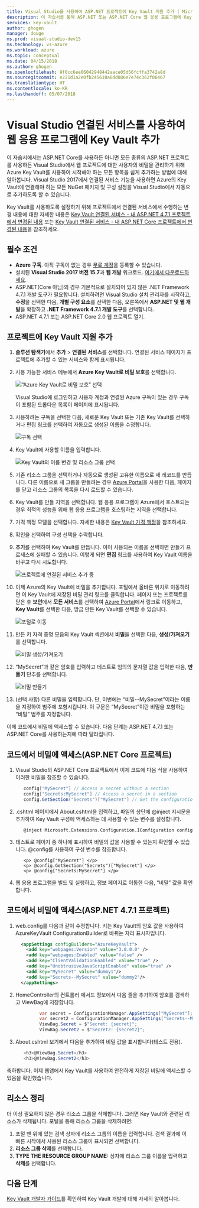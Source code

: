 ```yaml
---
title: Visual Studio를 사용하여 ASP.NET 프로젝트에 Key Vault 지원 추가 | Microsoft Docs
description: 이 자습서를 통해 ASP.NET 또는 ASP.NET Core 웹 응용 프로그램에 Key Vault 지원을 추가하는 방법을 배울 수 있습니다.
services: key-vault
author: ghogen
manager: douge
ms.prod: visual-studio-dev15
ms.technology: vs-azure
ms.workload: azure
ms.topic: conceptual
ms.date: 04/15/2018
ms.author: ghogen
ms.openlocfilehash: 9f0cc6ee06042948442aace05d56fcffa3742a8d
ms.sourcegitcommit: e221d1a2e0fb245610a6dd886e7e74c362f06467
ms.translationtype: HT
ms.contentlocale: ko-KR
ms.lasthandoff: 05/07/2018
---
```

# <a name="add-key-vault-to-your-web-application-by-using-visual-studio-connected-services"></a>Visual Studio 연결된 서비스를 사용하여 웹 응용 프로그램에 Key Vault 추가

이 자습서에서는 ASP.NET Core를 사용하든 아니면 모든 종류의 ASP.NET 프로젝트를 사용하든 Visual Studio에서 웹 프로젝트에 대한 사용자의 비밀을 관리하기 위해 Azure Key Vault를 사용하여 시작해야 하는 모든 항목을 쉽게 추가하는 방법에 대해 알아봅니다. Visual Studio 2017에서 연결된 서비스 기능을 사용하면 Azure의 Key Vault에 연결해야 하는 모든 NuGet 패키지 및 구성 설정을 Visual Studio에서 자동으로 추가하도록 할 수 있습니다. 

Key Vault를 사용하도록 설정하기 위해 프로젝트에서 연결된 서비스에서 수행하는 변경 내용에 대한 자세한 내용은 [Key Vault 연결된 서비스 - 내 ASP.NET 4.7.1 프로젝트에서 변경된 내용](vs-key-vault-aspnet-what-happened.md) 또는 [Key Vault 연결된 서비스 - 내 ASP.NET Core 프로젝트에서 변경된 내용](vs-key-vault-aspnet-core-what-happened.md)을 참조하세요.

## <a name="prerequisites"></a>필수 조건

- **Azure 구독**. 아직 구독이 없는 경우 [무료 계정](https://azure.microsoft.com/pricing/free-trial/)을 등록할 수 있습니다.
- 설치된 **Visual Studio 2017 버전 15.7**과 **웹 개발** 워크로드. [여기에서 다운로드하세요](https://aka.ms/vsdownload).
- ASP.NET(Core 아님)의 경우 기본적으로 설치되어 있지 않은 .NET Framework 4.7.1 개발 도구가 필요합니다. 설치하려면 Visual Studio 설치 관리자를 시작하고, **수정**을 선택한 다음, **개별 구성 요소**를 선택한 다음, 오른쪽에서 **ASP.NET 및 웹 개발**을 확장하고 **.NET Framework 4.7.1 개발 도구**를 선택합니다.
- ASP.NET 4.7.1 또는 ASP.NET Core 2.0 웹 프로젝트 열기.

## <a name="add-key-vault-support-to-your-project"></a>프로젝트에 Key Vault 지원 추가

1. **솔루션 탐색기**에서 **추가** > **연결된 서비스**를 선택합니다.
   연결된 서비스 페이지가 프로젝트에 추가할 수 있는 서비스와 함께 표시됩니다.
1. 사용 가능한 서비스 메뉴에서 **Azure Key Vault로 비밀 보호**를 선택합니다.

   ![“Azure Key Vault로 비밀 보호” 선택](media/vs-key-vault-add-connected-service/KeyVaultConnectedService1.PNG)

   Visual Studio에 로그인하고 사용자 계정과 연결된 Azure 구독이 있는 경우 구독이 포함된 드롭다운 목록이 페이지에 표시됩니다.
1. 사용하려는 구독을 선택한 다음, 새로운 Key Vault 또는 기존 Key Vault를 선택하거나 편집 링크를 선택하여 자동으로 생성된 이름을 수정합니다.

   ![구독 선택](media/vs-key-vault-add-connected-service/KeyVaultConnectedService3.PNG)

1. Key Vault에 사용할 이름을 입력합니다.

   ![Key Vault의 이름 변경 및 리소스 그룹 선택](media/vs-key-vault-add-connected-service/KeyVaultConnectedService-Edit.PNG)

1. 기존 리소스 그룹을 선택하거나 자동으로 생성된 고유한 이름으로 새 레코드를 만듭니다.  다른 이름으로 새 그룹을 만들려는 경우 [Azure Portal](https://portal.azure.com)을 사용한 다음, 페이지를 닫고 리소스 그룹의 목록을 다시 로드할 수 있습니다.
1. Key Vault를 만들 지역을 선택합니다. 웹 응용 프로그램이 Azure에서 호스트되는 경우 최적의 성능을 위해 웹 응용 프로그램을 호스팅하는 지역을 선택합니다.
1. 가격 책정 모델을 선택합니다. 자세한 내용은 [Key Vault 가격 책정](https://azure.microsoft.com/pricing/details/key-vault/)을 참조하세요.
1. 확인을 선택하여 구성 선택을 수락합니다.
1. **추가**를 선택하여 Key Vault를 만듭니다. 이미 사용되는 이름을 선택하면 만들기 프로세스에 실패할 수 있습니다.  이렇게 되면 **편집** 링크를 사용하여 Key Vault 이름을 바꾸고 다시 시도합니다.

   ![프로젝트에 연결된 서비스 추가 중](media/vs-key-vault-add-connected-service/KeyVaultConnectedService4.PNG)

1. 이제 Azure의 Key Vault에 비밀을 추가합니다. 포털에서 올바른 위치로 이동하려면 이 Key Vault에 저장된 비밀 관리 링크를 클릭합니다. 페이지 또는 프로젝트를 닫은 후 **보안**에서 **모든 서비스**를 선택하여 [Azure Portal](https://portal.azure.com)에서 링크로 이동하고, **Key Vault**를 선택한 다음, 방금 만든 Key Vault를 선택할 수 있습니다.

   ![포털로 이동](media/vs-key-vault-add-connected-service/manage-secrets-link.jpg)

1. 만든 키 자격 증명 모음의 Key Vault 섹션에서 **비밀**을 선택한 다음, **생성/가져오기**를 선택합니다.

   ![비밀 생성/가져오기](media/vs-key-vault-add-connected-service/generate-secrets.jpg)

1. “MySecret”과 같은 암호를 입력하고 테스트로 임의의 문자열 값을 입력한 다음, **만들기** 단추를 선택합니다.

   ![비밀 만들기](media/vs-key-vault-add-connected-service/create-a-secret.jpg)

1. (선택 사항) 다른 비밀을 입력합니다. 단, 이번에는 “비밀--MySecret”이라는 이름을 지정하여 범주에 포함시킵니다. 이 구문은 “MySecret”이란 비밀을 포함하는 “비밀” 범주를 지정합니다.
 
이제 코드에서 비밀에 액세스할 수 있습니다. 다음 단계는 ASP.NET 4.7.1 또는 ASP.NET Core를 사용하는지에 따라 달라집니다.

## <a name="access-your-secrets-in-code-aspnet-core-projects"></a>코드에서 비밀에 액세스(ASP.NET Core 프로젝트)

1. Visual Studio의 ASP.NET Core 프로젝트에서 이제 코드에 다음 식을 사용하여 이러한 비밀을 참조할 수 있습니다.
 
   ```csharp
      config["MySecret"] // Access a secret without a section
      config["Secrets:MySecret"] // Access a secret in a section
      config.GetSection("Secrets")["MySecret"] // Get the configuration section and access a secret in it.
   ```

1. .cshtml 페이지에서 About.cshtml을 입력하고, 파일의 상단에 @inject 지시문을 추가하여 Key Vault 구성에 액세스하는 데 사용할 수 있는 변수를 설정합니다.

   ```cshtml
      @inject Microsoft.Extensions.Configuration.IConfiguration config
   ```

1. 테스트로 페이지 중 하나에 표시하여 비밀의 값을 사용할 수 있는지 확인할 수 있습니다. @config를 사용하여 구성 변수를 참조합니다.
 
   ```cshtml
      <p> @config["MySecret"] </p>
      <p> @config.GetSection("Secrets")["MySecret"] </p>
      <p> @config["Secrets:MySecret"] </p>
   ```

1. 웹 응용 프로그램을 빌드 및 실행하고, 정보 페이지로 이동한 다음, “비밀” 값을 확인합니다.

## <a name="access-your-secrets-in-code-aspnet-471-projects"></a>코드에서 비밀에 액세스(ASP.NET 4.7.1 프로젝트)

1. web.config를 다음과 같이 수정합니다. 키는 Key Vault의 암호 값을 사용하여 AzureKeyVault ConfigurationBuilder로 바뀌는 자리 표시자입니다.

   ```xml
     <appSettings configBuilders="AzureKeyVault">
       <add key="webpages:Version" value="3.0.0.0" />
       <add key="webpages:Enabled" value="false" />
       <add key="ClientValidationEnabled" value="true" />
       <add key="UnobtrusiveJavaScriptEnabled" value="true" />
       <add key="MySecret" value="dummy1"/>
       <add key="Secrets--MySecret" value="dummy2"/>
     </appSettings>
   ```

1. HomeController의 컨트롤러 메서드 정보에서 다음 줄을 추가하여 암호를 검색하고 ViewBag에 저장합니다.
 
   ```csharp
            var secret = ConfigurationManager.AppSettings["MySecret"];
            var secret2 = ConfigurationManager.AppSettings["Secrets--MySecret"];
            ViewBag.Secret = $"Secret: {secret}";
            ViewBag.Secret2 = $"Secret2: {secret2}";
   ```

1. About.cshtml 보기에서 다음을 추가하여 비밀 값을 표시합니다(테스트 전용).

   ```csharp
      <h3>@ViewBag.Secret</h3>
      <h3>@ViewBag.Secret2</h3>
   ```

축하합니다. 이제 웹앱에서 Key Vault를 사용하여 안전하게 저장된 비밀에 액세스할 수 있음을 확인했습니다.

## <a name="clean-up-resources"></a>리소스 정리

더 이상 필요하지 않은 경우 리소스 그룹을 삭제합니다. 그러면 Key Vault와 관련된 리소스가 삭제됩니다. 포털을 통해 리소스 그룹을 삭제하려면:

1. 포털 맨 위에 있는 검색 상자에 리소스 그룹의 이름을 입력합니다. 검색 결과에 이 빠른 시작에서 사용된 리소스 그룹이 표시되면 선택합니다.
2. **리소스 그룹 삭제**를 선택합니다.
3. **TYPE THE RESOURCE GROUP NAME:** 상자에 리소스 그룹 이름을 입력하고 **삭제**를 선택합니다.

## <a name="next-steps"></a>다음 단계

[Key Vault 개발자 가이드](key-vault-developers-guide.md)를 확인하여 Key Vault 개발에 대해 자세히 알아봅니다.